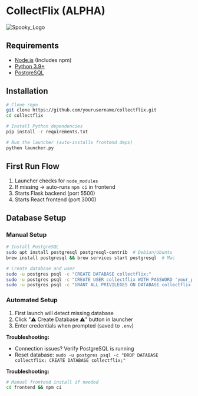 # CollectFlix (ALPHA)
![Spooky_Logo](https://github.com/user-attachments/assets/a2e0c481-0745-40af-9000-8a651233fa7e)

## Requirements
- [Node.js](https://nodejs.org) (Includes npm)
- [Python 3.9+](https://python.org)
- [PostgreSQL](https://www.postgresql.org/download/)

## Installation
```bash
# Clone repo
git clone https://github.com/yourusername/collectflix.git
cd collectflix

# Install Python dependencies
pip install -r requirements.txt

# Run the launcher (auto-installs frontend deps)
python launcher.py
```

## First Run Flow
1. Launcher checks for `node_modules`
2. If missing → auto-runs `npm ci` in frontend
3. Starts Flask backend (port 5500)
4. Starts React frontend (port 3000)

## Database Setup

### Manual Setup
```bash
# Install PostgreSQL
sudo apt install postgresql postgresql-contrib  # Debian/Ubuntu
brew install postgresql && brew services start postgresql  # Mac

# Create database and user
sudo -u postgres psql -c "CREATE DATABASE collectflix;"
sudo -u postgres psql -c "CREATE USER collectflix WITH PASSWORD 'your_password_here';"
sudo -u postgres psql -c "GRANT ALL PRIVILEGES ON DATABASE collectflix TO collectflix;"
```

### Automated Setup
1. First launch will detect missing database
2. Click "⚠️ Create Database ⚠️" button in launcher
3. Enter credentials when prompted (saved to `.env`)

**Troubleshooting:**
- Connection issues? Verify PostgreSQL is running
- Reset database: `sudo -u postgres psql -c "DROP DATABASE collectflix; CREATE DATABASE collectflix;"`

**Troubleshooting:**
```bash
# Manual frontend install if needed
cd frontend && npm ci
